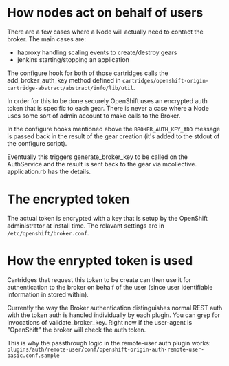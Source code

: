 How nodes act on behalf of users
================================

There are a few cases where a Node will actually need to contact the broker.
The main cases are:

* haproxy handling scaling events to create/destroy gears
* jenkins starting/stopping an application

The configure hook for both of those cartridges calls the add_broker_auth_key
method defined in
`cartridges/openshift-origin-cartridge-abstract/abstract/info/lib/util`.

In order for this to be done securely OpenShift uses an encrypted auth token
that is specific to each gear.  There is never a case where a Node uses some
sort of admin account to make calls to the Broker.

In the configure hooks mentioned above the `BROKER_AUTH_KEY_ADD` message is
passed back in the result of the gear creation (it's added to the stdout of the
configure script).

Eventually this triggers generate_broker_key to be called on the AuthService
and the result is sent back to the gear via mcollective.  application.rb has
the details.

The encrypted token
===================
The actual token is encrypted with a key that is setup by the OpenShift
administrator at install time.  The relavant settings are in
`/etc/openshift/broker.conf`.

How the enrypted token is used
==============================
Cartridges that request this token to be create can then use it for
authentication to the broker on behalf of the user (since user identifiable
information in stored within).

Currently the way the Broker authentication distinguishes normal REST auth with
the token auth is handled individually by each plugin.  You can grep for
invocations of validate_broker_key.  Right now if the user-agent is "OpenShift"
the broker will check the auth token.

This is why the passthrough logic in the remote-user auth plugin works:
`plugins/auth/remote-user/conf/openshift-origin-auth-remote-user-basic.conf.sample`
